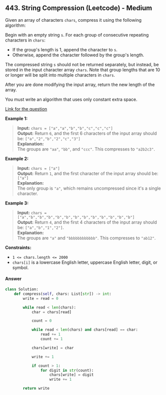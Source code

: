 ## 443. String Compression (Leetcode) - Medium

Given an array of characters `chars`, compress it using the following algorithm:

Begin with an empty string `s`. For each group of consecutive repeating characters in `chars`:

- If the group's length is 1, append the character to `s`.
- Otherwise, append the character followed by the group's length.

The compressed string `s` should not be returned separately, but instead, be stored in the input character array `chars`. Note that group lengths that are 10 or longer will be split into multiple characters in `chars`.

After you are done modifying the input array, return the new length of the array.

You must write an algorithm that uses only constant extra space.

[Link for the question](https://leetcode.com/problems/string-compression/description/)

**Example 1:**

> **Input:** `chars = ["a","a","b","b","c","c","c"]`  
> **Output:** Return `6`, and the first 6 characters of the input array should be: `["a","2","b","2","c","3"]`  
> **Explanation:**  
> The groups are `"aa"`, `"bb"`, and `"ccc"`. This compresses to `"a2b2c3"`.

**Example 2:**

> **Input:** `chars = ["a"]`  
> **Output:** Return `1`, and the first character of the input array should be: `["a"]`  
> **Explanation:**  
> The only group is `"a"`, which remains uncompressed since it's a single character.

**Example 3:**

> **Input:** `chars = ["a","b","b","b","b","b","b","b","b","b","b","b","b"]`  
> **Output:** Return `4`, and the first 4 characters of the input array should be: `["a","b","1","2"]`.  
> **Explanation:**  
> The groups are `"a"` and `"bbbbbbbbbbbb"`. This compresses to `"ab12"`.

**Constraints:**

- `1 <= chars.length <= 2000`
- `chars[i]` is a lowercase English letter, uppercase English letter, digit, or symbol.

#### Answer
```Python
class Solution:
    def compress(self, chars: List[str]) -> int:
        write = read = 0

        while read < len(chars):
            char = chars[read]

            count = 0

            while read < len(chars) and chars[read] == char:
                read += 1
                count += 1

            chars[write] = char

            write += 1

            if count > 1:
                for digit in str(count):
                    chars[write] = digit
                    write += 1

        return write
```
